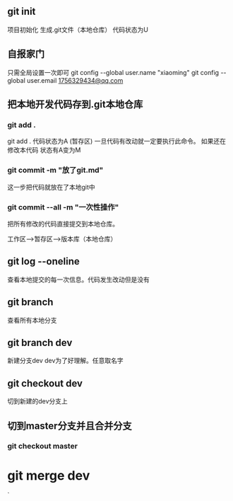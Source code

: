 ## git init 

项目初始化 生成.git文件（本地仓库）
代码状态为U

## 自报家门
只需全局设置一次即可
git config --global user.name "xiaoming"
git config --global user.email 1756329434@qq.com


## 把本地开发代码存到.git本地仓库

### git add . 
git add . 代码状态为A (暂存区) 一旦代码有改动就一定要执行此命令。
如果还在修改本代码 状态有A变为M
### git commit -m "放了git.md"

这一步把代码就放在了本地git中
### git commit --all -m "一次性操作"
把所有修改的代码直接提交到本地仓库。

工作区-->暂存区-->版本库（本地仓库）
## git log --oneline
查看本地提交的每一次信息。代码发生改动但是没有

## git branch
查看所有本地分支

## git branch dev
新建分支dev dev为了好理解。任意取名字

## git checkout dev 
切到新建的dev分支上
## 切到master分支并且合并分支
### git checkout master

# git merge dev 





 


 `






